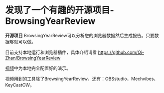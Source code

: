 # 发现了一个有趣的开源项目-BrowsingYearReview

**开源项目** BrowsingYearReview可以分析您的浏览器数据然后生成报告。只要数据够就可以做。

目前支持本地运行和浏览器插件，具体介绍请看 https://github.com/Qi-Zhan/BrowsingYearReview

[视频](https://www.bilibili.com/video/BV1jTrLYUE8m/)中为本地完全配置好的演示。

视频用到的工具除了BrowsingYearReview，还有：OBSstudio，Mechvibes，KeyCastOW。